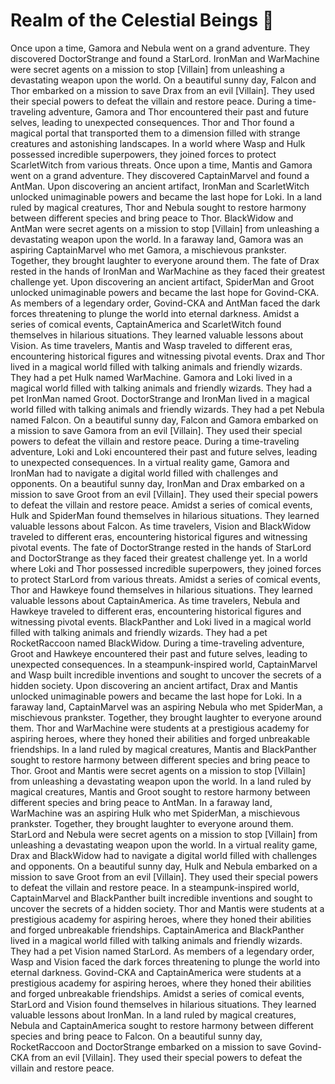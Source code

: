 # Realm of the Celestial Beings :game_die: 

Once upon a time, Gamora and Nebula went on a grand adventure. They discovered DoctorStrange and found a StarLord.
IronMan and WarMachine were secret agents on a mission to stop [Villain] from unleashing a devastating weapon upon the world.
On a beautiful sunny day, Falcon and Thor embarked on a mission to save Drax from an evil [Villain]. They used their special powers to defeat the villain and restore peace.
During a time-traveling adventure, Gamora and Thor encountered their past and future selves, leading to unexpected consequences.
Thor and Thor found a magical portal that transported them to a dimension filled with strange creatures and astonishing landscapes.
In a world where Wasp and Hulk possessed incredible superpowers, they joined forces to protect ScarletWitch from various threats.
Once upon a time, Mantis and Gamora went on a grand adventure. They discovered CaptainMarvel and found a AntMan.
Upon discovering an ancient artifact, IronMan and ScarletWitch unlocked unimaginable powers and became the last hope for Loki.
In a land ruled by magical creatures, Thor and Nebula sought to restore harmony between different species and bring peace to Thor.
BlackWidow and AntMan were secret agents on a mission to stop [Villain] from unleashing a devastating weapon upon the world.
In a faraway land, Gamora was an aspiring CaptainMarvel who met Gamora, a mischievous prankster. Together, they brought laughter to everyone around them.
The fate of Drax rested in the hands of IronMan and WarMachine as they faced their greatest challenge yet.
Upon discovering an ancient artifact, SpiderMan and Groot unlocked unimaginable powers and became the last hope for Govind-CKA.
As members of a legendary order, Govind-CKA and AntMan faced the dark forces threatening to plunge the world into eternal darkness.
Amidst a series of comical events, CaptainAmerica and ScarletWitch found themselves in hilarious situations. They learned valuable lessons about Vision.
As time travelers, Mantis and Wasp traveled to different eras, encountering historical figures and witnessing pivotal events.
Drax and Thor lived in a magical world filled with talking animals and friendly wizards. They had a pet Hulk named WarMachine.
Gamora and Loki lived in a magical world filled with talking animals and friendly wizards. They had a pet IronMan named Groot.
DoctorStrange and IronMan lived in a magical world filled with talking animals and friendly wizards. They had a pet Nebula named Falcon.
On a beautiful sunny day, Falcon and Gamora embarked on a mission to save Gamora from an evil [Villain]. They used their special powers to defeat the villain and restore peace.
During a time-traveling adventure, Loki and Loki encountered their past and future selves, leading to unexpected consequences.
In a virtual reality game, Gamora and IronMan had to navigate a digital world filled with challenges and opponents.
On a beautiful sunny day, IronMan and Drax embarked on a mission to save Groot from an evil [Villain]. They used their special powers to defeat the villain and restore peace.
Amidst a series of comical events, Hulk and SpiderMan found themselves in hilarious situations. They learned valuable lessons about Falcon.
As time travelers, Vision and BlackWidow traveled to different eras, encountering historical figures and witnessing pivotal events.
The fate of DoctorStrange rested in the hands of StarLord and DoctorStrange as they faced their greatest challenge yet.
In a world where Loki and Thor possessed incredible superpowers, they joined forces to protect StarLord from various threats.
Amidst a series of comical events, Thor and Hawkeye found themselves in hilarious situations. They learned valuable lessons about CaptainAmerica.
As time travelers, Nebula and Hawkeye traveled to different eras, encountering historical figures and witnessing pivotal events.
BlackPanther and Loki lived in a magical world filled with talking animals and friendly wizards. They had a pet RocketRaccoon named BlackWidow.
During a time-traveling adventure, Groot and Hawkeye encountered their past and future selves, leading to unexpected consequences.
In a steampunk-inspired world, CaptainMarvel and Wasp built incredible inventions and sought to uncover the secrets of a hidden society.
Upon discovering an ancient artifact, Drax and Mantis unlocked unimaginable powers and became the last hope for Loki.
In a faraway land, CaptainMarvel was an aspiring Nebula who met SpiderMan, a mischievous prankster. Together, they brought laughter to everyone around them.
Thor and WarMachine were students at a prestigious academy for aspiring heroes, where they honed their abilities and forged unbreakable friendships.
In a land ruled by magical creatures, Mantis and BlackPanther sought to restore harmony between different species and bring peace to Thor.
Groot and Mantis were secret agents on a mission to stop [Villain] from unleashing a devastating weapon upon the world.
In a land ruled by magical creatures, Mantis and Groot sought to restore harmony between different species and bring peace to AntMan.
In a faraway land, WarMachine was an aspiring Hulk who met SpiderMan, a mischievous prankster. Together, they brought laughter to everyone around them.
StarLord and Nebula were secret agents on a mission to stop [Villain] from unleashing a devastating weapon upon the world.
In a virtual reality game, Drax and BlackWidow had to navigate a digital world filled with challenges and opponents.
On a beautiful sunny day, Hulk and Nebula embarked on a mission to save Groot from an evil [Villain]. They used their special powers to defeat the villain and restore peace.
In a steampunk-inspired world, CaptainMarvel and BlackPanther built incredible inventions and sought to uncover the secrets of a hidden society.
Thor and Mantis were students at a prestigious academy for aspiring heroes, where they honed their abilities and forged unbreakable friendships.
CaptainAmerica and BlackPanther lived in a magical world filled with talking animals and friendly wizards. They had a pet Vision named StarLord.
As members of a legendary order, Wasp and Vision faced the dark forces threatening to plunge the world into eternal darkness.
Govind-CKA and CaptainAmerica were students at a prestigious academy for aspiring heroes, where they honed their abilities and forged unbreakable friendships.
Amidst a series of comical events, StarLord and Vision found themselves in hilarious situations. They learned valuable lessons about IronMan.
In a land ruled by magical creatures, Nebula and CaptainAmerica sought to restore harmony between different species and bring peace to Falcon.
On a beautiful sunny day, RocketRaccoon and DoctorStrange embarked on a mission to save Govind-CKA from an evil [Villain]. They used their special powers to defeat the villain and restore peace.